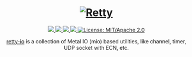 <h1 align="center">
 <a href="https://retty.io"><img src="https://raw.githubusercontent.com/retty-io/retty/master/docs/retty.io.png" alt="Retty"></a>
 <br>
</h1>
<p align="center">
 <a href="https://github.com/retty-io/retty-io/actions"> 
  <img src="https://github.com/retty-io/retty-io/workflows/cargo/badge.svg">
 </a>
 <a href="https://deps.rs/repo/github/retty-io/retty-io"> 
  <img src="https://deps.rs/repo/github/retty-io/retty-io/status.svg">
 </a>
 <a href="https://crates.io/crates/retty-io"> 
  <img src="https://img.shields.io/crates/v/retty-io.svg">
 </a> 
 <a href="https://docs.rs/retty-io"> 
  <img src="https://docs.rs/retty-io/badge.svg">
 </a>
 <a href="https://doc.rust-lang.org/1.6.0/complement-project-faq.html#why-dual-mitasl2-license">
  <img src="https://img.shields.io/badge/license-MIT%2FApache--2.0-blue" alt="License: MIT/Apache 2.0">
 </a>
</p>
<p align="center">
 <a href="https://retty.io">retty-io</a> is a collection of Metal IO (mio) based utilities, like channel, timer, UDP socket with ECN, etc.
</p>
